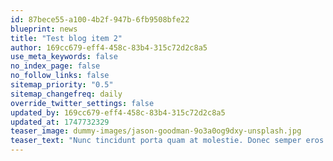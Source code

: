 ```yaml
---
id: 87bece55-a100-4b2f-947b-6fb9508bfe22
blueprint: news
title: "Test blog item 2"
author: 169cc679-eff4-458c-83b4-315c72d2c8a5
use_meta_keywords: false
no_index_page: false
no_follow_links: false
sitemap_priority: "0.5"
sitemap_changefreq: daily
override_twitter_settings: false
updated_by: 169cc679-eff4-458c-83b4-315c72d2c8a5
updated_at: 1747732329
teaser_image: dummy-images/jason-goodman-9o3a0og9dxy-unsplash.jpg
teaser_text: "Nunc tincidunt porta quam at molestie. Donec semper eros eros, vitae tincidunt diam ultrices sed. Sed quis neque imperdiet, pulvinar magna vel, tempus sapien."
---
```

